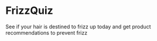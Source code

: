 # FrizzQuiz
See if your hair is destined to frizz up today and get product recommendations to prevent frizz
